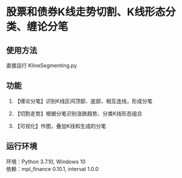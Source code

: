 # 股票和债券K线走势切割、K线形态分类、缠论分笔  

## 使用方法  

直接运行 KlineSegmenting.py  

## 功能  

1. 【缠论分笔】识别K线区间顶部、底部，相互连线，形成分笔  

2. 【切割走势】根据分笔识别涨跌趋势、分类K线形态组合  

3. 【可视化】作图，叠加K线和生成的分笔  

## 运行环境  
环境：Python 3.7.10, Windows 10  
依赖：mpl_finance 0.10.1, interval 1.0.0  
